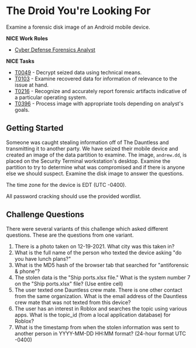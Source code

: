 # The Droid You're Looking For

Examine a forensic disk image of an Android mobile device.

**NICE Work Roles**

- [Cyber Defense Forensics Analyst](https://niccs.cisa.gov/workforce-development/nice-framework/work-roles/cyber-defense-forensics-analyst)

**NICE Tasks**

- [T0049](https://niccs.cisa.gov/workforce-development/nice-framework/tasks/t0049) - Decrypt seized data using technical means.
- [T0103](https://niccs.cisa.gov/workforce-development/nice-framework/tasks/t0103) - Examine recovered data for information of relevance to the issue at hand.
- [T0216](https://niccs.cisa.gov/workforce-development/nice-framework/tasks/t0216) - Recognize and accurately report forensic artifacts indicative of a particular operating system.
- [T0396](https://niccs.cisa.gov/workforce-development/nice-framework/tasks/t0396) - Process image with appropriate tools depending on analyst's goals.

## Getting Started

Someone was caught stealing information off of The Dauntless and transmitting it to another party.  We have seized their mobile device and created an image of the data partition to examine.  The image, `andrew.dd`, is placed on the Security Terminal workstation's desktop.  Examine the partition to try to determine what was compromised and if there is anyone else we should suspect. Examine the disk image to answer the questions.  

The time zone for the device is EDT (UTC -0400).

All password cracking should use the provided wordlist.


## Challenge Questions

There were several variants of this challenge which asked different questions. These are the questions from one variant. 

1. There is a photo taken on 12-19-2021.  What city was this taken in?
2. What is the full name of the person who texted the device asking "do you have lunch plans?"
3. What is the MD5 hash of the browser tab that searched for "antiforensic & phone"?
4. The stolen data is the "Ship ports.xlsx file."  What is the system number 7 on the "Ship ports.xlsx" file? (Use entire cell)
5. The user texted one Dauntless crew mate.  There is one other contact from the same organization. What is the email address of the Dauntless crew mate that was not texted from this device?
6. The user has an interest in Roblox and searches the topic using various apps. What is the topic_id (from a local application database) for Roblox?
7. What is the timestamp from when the stolen information was sent to another person in YYYY-MM-DD HH:MM format? (24-hour format UTC -0400)
